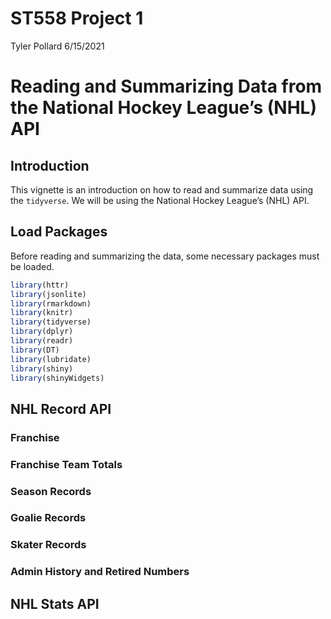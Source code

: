 ST558 Project 1
================
Tyler Pollard
6/15/2021

# Reading and Summarizing Data from the National Hockey League’s (NHL) API

## Introduction

This vignette is an introduction on how to read and summarize data using
the `tidyverse`. We will be using the National Hockey League’s (NHL)
API.

## Load Packages

Before reading and summarizing the data, some necessary packages must be
loaded.

``` r
library(httr)
library(jsonlite)
library(rmarkdown)
library(knitr)
library(tidyverse)
library(dplyr)
library(readr)
library(DT)
library(lubridate)
library(shiny)
library(shinyWidgets)
```

## NHL Record API

### Franchise

### Franchise Team Totals

### Season Records

### Goalie Records

### Skater Records

### Admin History and Retired Numbers

## NHL Stats API
